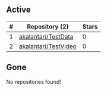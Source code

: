 ## Active
| # | Repository (2) | Stars |
| --- | --- | --- |
| 1 | [akalantari/TestData](https://gin.g-node.org/akalantari/TestData) | 0 |
| 2 | [akalantari/TestVideo](https://gin.g-node.org/akalantari/TestVideo) | 0 |

## Gone
No repositories found!
